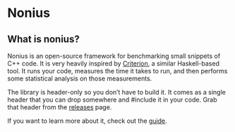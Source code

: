 # Nonius

## What is nonius?

Nonius is an open-source framework for benchmarking small snippets of C++ code.
It is very heavily inspired by [Criterion], a similar Haskell-based tool. It
runs your code, measures the time it takes to run, and then performs some
statistical analysis on those measurements.

The library is header-only so you don’t have to build it. It comes as a single
header that you can drop somewhere and #include it in your code. Grab that
header from the [releases] page.

If you want to learn more about it, check out the [guide].

 [Criterion]: http://www.serpentine.com/blog/2009/09/29/criterion-a-new-benchmarking-library-for-haskell/
 [releases]: https://github.com/rmartinho/nonius/releases
 [guide]: http://nonius.io
